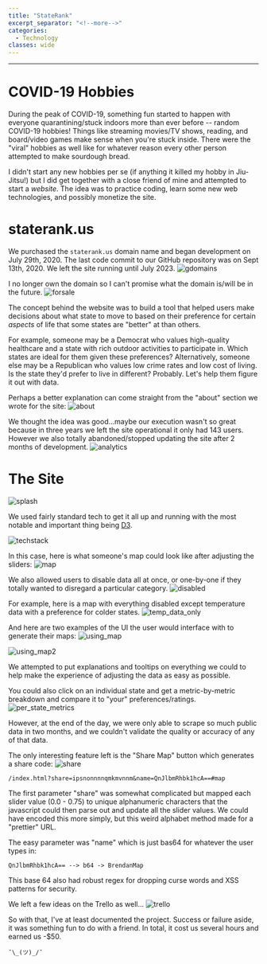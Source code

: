 ```yaml
---
title: "StateRank"
excerpt_separator: "<!--more-->"
categories:
  - Technology
classes: wide
---
```


<!--more-->

---
# COVID-19 Hobbies

During the peak of COVID-19, something fun started to happen with everyone quarantining/stuck indoors more than ever before -- random COVID-19 hobbies! Things like streaming movies/TV shows, reading, and board/video games make sense when you're stuck inside. There were the "viral" hobbies as well like for whatever reason every other person attempted to make sourdough bread.

I didn't start any new hobbies per se (if anything it killed my hobby in Jiu-Jitsu!) but I did get together with a close friend of mine and attempted to start a _website_. The idea was to practice coding, learn some new web technologies, and possibly monetize  the site.

# staterank<span>.</span>us
We purchased the `staterank.us` domain name and began development on July 29th, 2020. The last code commit to our GitHub repository was on Sept 13th, 2020. We left the site running until July 2023.
![gdomains](/assets/images/staterank/gdomains.PNG "gdomains")

I no longer own the domain so I can't promise what the domain is/will be in the future.
![forsale](/assets/images/staterank/forsale.PNG "forsale")

The concept behind the website was to build a tool that helped users make decisions about what state to move to based on their preference for certain _aspects_ of life that some states are "better" at than others. 

For example, someone may be a Democrat who values high-quality healthcare and a state with rich outdoor activities to participate in. Which states are ideal for them given these preferences? Alternatively, someone else may be a Republican who values low crime rates and low cost of living. Is the state they'd prefer to live in different? Probably. Let's help them figure it out with data.

Perhaps a better explanation can come straight from the "about" section we wrote for the site:
![about](/assets/images/staterank/about.PNG "about")

We thought the idea was good...maybe our execution wasn't so great because in three years we left the site operational it only had 143 users. However we also totally abandoned/stopped updating the site after 2 months of development.
![analytics](/assets/images/staterank/analytics.PNG "analytics")

# The Site
![splash](/assets/images/staterank/splash.PNG "splash")

We used fairly standard tech to get it all up and running with the most notable and important thing being [D3](https://d3js.org/).

![techstack](/assets/images/staterank/techstack.PNG "techstack")

In this case, here is what someone's map could look like after adjusting the sliders:
![map](/assets/images/staterank/map.PNG "map")

We also allowed users to disable data all at once, or one-by-one if they totally wanted to disregard a particular category.
![disabled](/assets/images/staterank/disabled.PNG "disabled")

For example, here is a map with everything disabled except temperature data with a preference for colder states.
![temp_data_only](/assets/images/staterank/temp_data_only.PNG "temp_data_only")

And here are two examples of the UI the user would interface with to generate their maps:
![using_map](/assets/images/staterank/using_map.gif "using_map")

![using_map2](/assets/images/staterank/using_map2.gif "using_map2")

We attempted to put explanations and tooltips on everything we could to help make the experience of adjusting the data as easy as possible. 

You could also click on an individual state and get a metric-by-metric breakdown and compare it to "your" preferences/ratings.
![per_state_metrics](/assets/images/staterank/per_state_metrics.PNG "per_state_metrics")

However, at the end of the day, we were only able to scrape so much public data in two months, and we couldn't validate the quality or accuracy of any of that data.

The only interesting feature left is the "Share Map" button which generates a share code:
![share](/assets/images/staterank/share.PNG "share")


```
/index.html?share=ipsnonnnnqmkmvnnm&name=QnJlbmRhbk1hcA==#map
```

The first parameter "share" was somewhat complicated but mapped each slider value (0.0 - 0.75) to unique alphanumeric characters that the javascript could then parse out and update all the slider values. We could have encoded this more simply, but this weird alphabet method made for a "prettier" URL.

The easy parameter was "name" which is just bas64 for whatever the user types in:
```
QnJlbmRhbk1hcA== --> b64 -> BrendanMap
```

This base 64 also had robust regex for dropping curse words and XSS patterns for security.

We left a few ideas on the Trello as well...
![trello](/assets/images/staterank/trello.PNG "trello")

So with that, I've at least documented the project. Success or failure aside, it was something fun to do with a friend. In total, it cost us several hours and earned us -$50.

``` ¯\_(ツ)_/¯ ```

